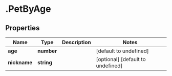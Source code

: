 # .PetByAge

## Properties

|Name | Type | Description | Notes|
|------------ | ------------- | ------------- | -------------|
|**age** | **number** |  | [default to undefined]|
|**nickname** | **string** |  | [optional] [default to undefined]|



